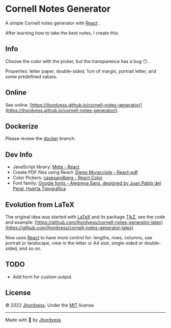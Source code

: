 # Cornell Notes Generator

A simple Cornell notes generator with [React](https://reactjs.org/) .

After learning how to take the best notes, I create this.

## Info

Choose the color with the picker, but the transparence has a bug 😶.

Properties: letter paper, double-sided, 1cm of margin, portrait letter, and some predefined values.

## Online

See online: [https://jhordyess.github.io/cornell-notes-generator/](https://jhordyess.github.io/cornell-notes-generator/).

## Dockerize

Please review the [docker](https://github.com/jhordyess/cornell-notes-generator/tree/docker) branch.

## Dev Info

- JavaScript library: [Meta - React](https://reactjs.org/)
- Create PDF files using React: [Diego Muracciole - React-pdf](https://react-pdf.org/)
- Color Pickers: [casesandberg - React Color](https://casesandberg.github.io/react-color/)
- Font family: [Google fonts - Alegreya Sans, designed by Juan Pablo del Peral, Huerta Tipográfica](https://fonts.google.com/specimen/Alegreya+Sans)

## Evolution from LaTeX

The original idea was started with [LaTeX](https://www.latex-project.org/) and its package [TikZ](https://www.ctan.org/pkg/pgf), see the code and example: [https://github.com/jhordyess/cornell-notes-generator-latex](https://github.com/jhordyess/cornell-notes-generator-latex)

Now uses [React](https://reactjs.org/) to have more control for: lengths, rows, columns, use portrait or landscape, view in the letter or A4 size, single-sided or double-sided, and so on.

## TODO

- Add form for custom output.

## License

© 2022 [Jhordyess](https://github.com/jhordyess). Under the [MIT](https://choosealicense.com/licenses/mit/) license.

---

Made with 💪 by [Jhordyess](https://www.jhordyess.com/)
